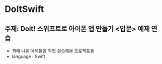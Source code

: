 # DoItSwift


## 주제: Doit! 스위프트로 아이폰 앱 만들기 <입문> 예제 연습
* 책에 나온 예제들을 직접 실습해본 프로젝트들
* language : Swift
